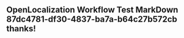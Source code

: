 <properties
ms.topic="hero-topic"
ms.test1="hero-topic"
ms.test2="test"/>

## OpenLocalization Workflow Test MarkDown 87dc4781-df30-4837-ba7a-b64c27b572cb thanks!
